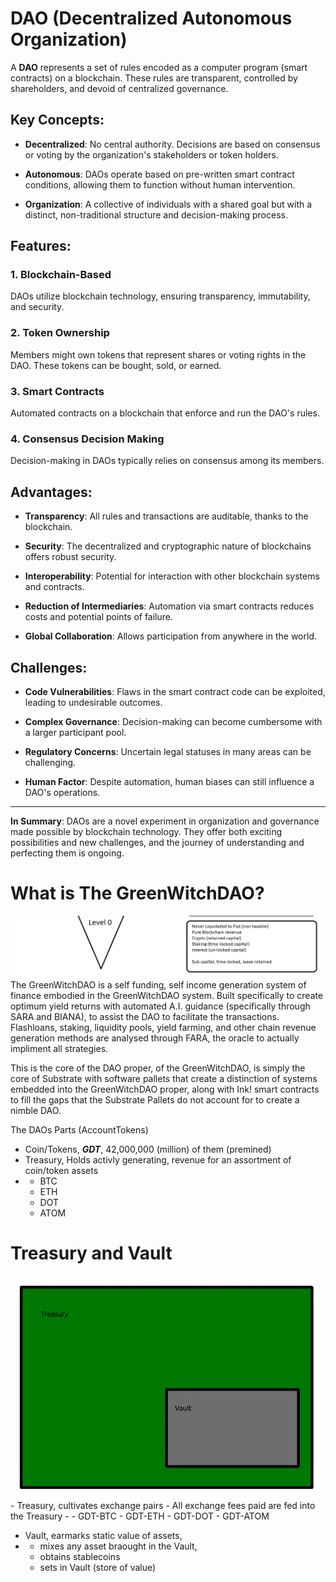 # DAO (Decentralized Autonomous Organization)

A **DAO** represents a set of rules encoded as a computer program (smart contracts) on a blockchain. These rules are transparent, controlled by shareholders, and devoid of centralized governance.

## Key Concepts:

- **Decentralized**: No central authority. Decisions are based on consensus or voting by the organization's stakeholders or token holders.
  
- **Autonomous**: DAOs operate based on pre-written smart contract conditions, allowing them to function without human intervention.

- **Organization**: A collective of individuals with a shared goal but with a distinct, non-traditional structure and decision-making process.

## Features:

### 1. Blockchain-Based 
DAOs utilize blockchain technology, ensuring transparency, immutability, and security.

### 2. Token Ownership
Members might own tokens that represent shares or voting rights in the DAO. These tokens can be bought, sold, or earned.

### 3. Smart Contracts 
Automated contracts on a blockchain that enforce and run the DAO's rules.

### 4. Consensus Decision Making 
Decision-making in DAOs typically relies on consensus among its members.

## Advantages:

- **Transparency**: All rules and transactions are auditable, thanks to the blockchain.
  
- **Security**: The decentralized and cryptographic nature of blockchains offers robust security.
  
- **Interoperability**: Potential for interaction with other blockchain systems and contracts.
  
- **Reduction of Intermediaries**: Automation via smart contracts reduces costs and potential points of failure.
  
- **Global Collaboration**: Allows participation from anywhere in the world.

## Challenges:

- **Code Vulnerabilities**: Flaws in the smart contract code can be exploited, leading to undesirable outcomes.
  
- **Complex Governance**: Decision-making can become cumbersome with a larger participant pool.
  
- **Regulatory Concerns**: Uncertain legal statuses in many areas can be challenging.
  
- **Human Factor**: Despite automation, human biases can still influence a DAO's operations.

---

**In Summary**: DAOs are a novel experiment in organization and governance made possible by blockchain technology. They offer both exciting possibilities and new challenges, and the journey of understanding and perfecting them is ongoing.



# What is The GreenWitchDAO?
<img align="left" src="images/RevenueLevelsSub0.png" width=500px alt="Sub0">
The GreenWitchDAO is a self funding, self income generation system of finance embodied in the GreenWitchDAO system.  Built specifically to create optimum yield returns with automated A.I. guidance (specifically through SARA and BIANA), to assist the DAO to facilitate the transactions.  Flashloans, staking, liquidity pools, yield farming, and other chain revenue generation methods are analysed through FARA, the oracle to actually impliment all strategies.

This is the core of the DAO proper, of the GreenWitchDAO, is simply the core of Substrate with software pallets that create a distinction of systems embedded into the GreenWitchDAO proper, along with Ink! smart contracts to fill the gaps that the Substrate Pallets do not account for to create a nimble DAO.

The DAOs Parts (AccountTokens)
- Coin/Tokens, ***GDT***, 42,000,000 (million) of them (premined)
- Treasury, Holds activly generating, revenue for an assortment of coin/token assets
- - BTC
  - ETH
  - DOT
  - ATOM


 # Treasury and Vault
<img align="left" src="images/TreasuryVault.png" width=500px alt="TreasuryVault"> 
- Treasury, cultivates exchange pairs
- All exchange fees paid are fed into the Treasury
- - GDT-BTC
  - GDT-ETH
  - GDT-DOT
  - GDT-ATOM
 
- Vault, earmarks static value of assets,
- - mixes any asset braought in the Vault,
  - obtains stablecoins
  - sets in Vault (store of value)
 
